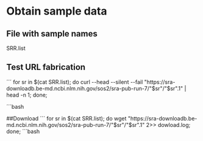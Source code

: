 # Obtain sample data
## File with sample names
SRR.list

## Test URL fabrication

´´´
for sr in $(cat SRR.list); do curl --head --silent --fail  "https://sra-downloadb.be-md.ncbi.nlm.nih.gov/sos2/sra-pub-run-7/"$sr"/"$sr".1" | head -n 1; done;

´´´bash

##Download
´´´
for sr in $(cat SRR.list); do wget "https://sra-downloadb.be-md.ncbi.nlm.nih.gov/sos2/sra-pub-run-7/"$sr"/"$sr".1" 2>> dowload.log; done;
´´´bash
